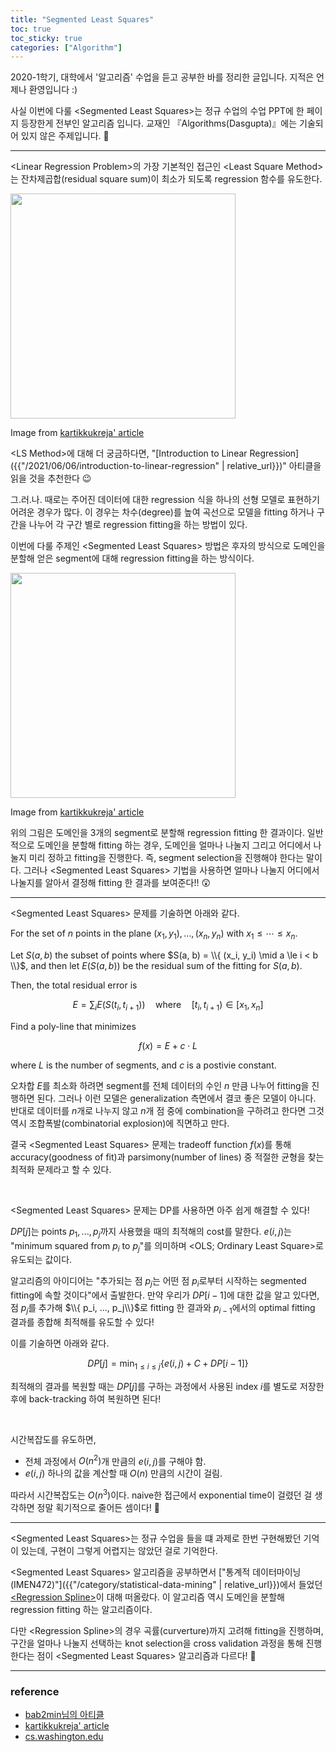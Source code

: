 ```yaml
---
title: "Segmented Least Squares"
toc: true
toc_sticky: true
categories: ["Algorithm"]
---
```




2020-1학기, 대학에서 '알고리즘' 수업을 듣고 공부한 바를 정리한 글입니다. 지적은 언제나 환영입니다 :)

사실 이번에 다룰 \<Segmented Least Squares\>는 정규 수업의 수업 PPT에 한 페이지 등장한게 전부인 알고리즘 입니다. 교재인 『Algorithms(Dasgupta)』에는 기술되어 있지 않은 주제입니다. 🤪

<hr/>

\<Linear Regression Problem\>의 가장 기본적인 접근인 \<Least Square Method\>는 잔차제곱합(residual square sum)이 최소가 되도록 regression 함수를 유도한다.

<div class="img-wrapper">
  <img src="https://kartikkukreja.files.wordpress.com/2013/10/bestfit.png" width="360px">
  <p>Image from <a href="https://kartikkukreja.wordpress.com/2013/10/21/segmented-least-squares-problem/)">kartikkukreja' article</a></p>
</div>

\<LS Method\>에 대해 더 궁금하다면, "[Introduction to Linear Regression]({{"/2021/06/06/introduction-to-linear-regression" | relative_url}})" 아티클을 읽을 것을 추천한다 😉

그.러.나. 때로는 주어진 데이터에 대한 regression 식을 하나의 선형 모델로 표현하기 어려운 경우가 많다. 이 경우는 차수(degree)를 높여 곡선으로 모델을 fitting 하거나 구간을 나누어 각 구간 별로 regression fitting을 하는 방법이 있다.

이번에 다룰 주제인 \<Segmented Least Squares\> 방법은 후자의 방식으로 도메인을 분할해 얻은 segment에 대해 regression fitting을 하는 방식이다.

<div class="img-wrapper">
  <img src="https://kartikkukreja.files.wordpress.com/2013/10/segmented.png?w=300&h=231" width="360px">
  <p>Image from <a href="https://kartikkukreja.wordpress.com/2013/10/21/segmented-least-squares-problem/)">kartikkukreja' article</a></p>
</div>

위의 그림은 도메인을 3개의 segment로 분할해 regression fitting 한 결과이다. 일반적으로 도메인을 분할해 fitting 하는 경우, 도메인을 얼마나 나눌지 그리고 어디에서 나눌지 미리 정하고 fitting을 진행한다. 즉, segment selection을 진행해야 한다는 말이다. 그러나 \<Segmented Least Squares\> 기법을 사용하면 얼마나 나눌지 어디에서 나눌지를 알아서 결정해 fitting 한 결과를 보여준다!! 😲

<hr/>

\<Segmented Least Squares\> 문제를 기술하면 아래와 같다.

<div class="notice" markdown="1">

For the set of $n$ points in the plane $(x_1, y_1), ..., (x_n, y_n)$ with $x_1 \le \cdots \le x_n$.

Let $S(a, b)$ the subset of points where $S(a, b) = \\{ (x_i, y_i) \mid a \le i < b \\}$, and then let $E(S(a, b))$ be the residual sum of the fitting for $S(a, b)$.

Then, the total residual error is

$$
E = \sum_i E(S(t_i, t_{i+1})) \quad \text{where} \quad [t_i, t_{i+1}) \in [x_1, x_n]
$$

Find a poly-line that minimizes

$$
f(x) = E + c \cdot L
$$

where $L$ is the number of segments, and $c$ is a postivie constant.

</div>

오차합 $E$를 최소화 하려면 segment를 전체 데이터의 수인 $n$ 만큼 나누어 fitting을 진행하면 된다. 그러나 이런 모델은 generalization 측면에서 결코 좋은 모델이 아니다. 반대로 데이터를 $n$개로 나누지 않고 $n$개 점 중에 combination을 구하려고 한다면 그것 역시 조합폭발(combinatorial explosion)에 직면하고 만다.

결국 \<Segmented Least Squares\> 문제는 tradeoff function $f(x)$를 통해 accuracy(goodness of fit)과 parsimony(number of lines) 중 적절한 균형을 찾는 최적화 문제라고 할 수 있다.

<br/>

\<Segmented Least Squares\> 문제는 DP를 사용하면 아주 쉽게 해결할 수 있다!

$DP[j]$는 points $p_1, ..., p_j$까지 사용했을 때의 최적해의 cost를 말한다. $e(i, j)$는 "minimum squared from $p_i$ to $p_j$"를 의미하며 \<OLS; Ordinary Least Square\>로 유도되는 값이다.

알고리즘의 아이디어는 <span class="half_HL">"추가되는 점 $p_j$는 어떤 점 $p_i$로부터 시작하는 segmented fitting에 속할 것이다"</span>에서 출발한다.  만약 우리가 $DP[i-1]$에 대한 값을 알고 있다면, 점 $p_j$를 추가해 $\\{ p_i, ..., p_j\\}$로 fitting 한 결과와 $p_{i-1}$에서의 optimal fitting 결과를 종합해 최적해를 유도할 수 있다!

이를 기술하면 아래와 같다.

$$
DP[j] = \min_{1 \le i \le j} \left\{ e(i, j) + C + DP[i-1] \right\}
$$

최적해의 결과를 복원할 때는 $DP[j]$를 구하는 과정에서 사용된 index $i$를 별도로 저장한 후에 back-tracking 하여 복원하면 된다!

<br/>

시간복잡도를 유도하면,

- 전체 과정에서 $O(n^2)$개 만큼의 $e(i, j)$를 구해야 함.
- $e(i, j)$ 하나의 값을 계산할 때 $O(n)$ 만큼의 시간이 걸림.

따라서 시간복잡도는 $O(n^3)$이다. naive한 접근에서 exponential time이 걸렸던 걸 생각하면 정말 획기적으로 줄어든 셈이다! 🤩

<hr/>

\<Segmented Least Squares\>는 정규 수업을 들을 떄 과제로 한번 구현해봤던 기억이 있는데, 구현이 그렇게 어렵지는 않았던 걸로 기억한다.

\<Segmented Least Squares\> 알고리즘을 공부하면서 ["통계적 데이터마이닝(IMEN472)"]({{"/category/statistical-data-mining" | relative_url}})에서 들었던 [\<Regression Spline\>](https://bluehorn07.github.io/computer_science/2021/04/18/regression-spline)이 대해 떠올랐다. 이 알고리즘 역시 도메인을 분할해 regression fitting 하는 알고리즘이다.

다만 \<Regression Spline\>의 경우 곡률(curverture)까지 고려해 fitting을 진행하며, 구간을 얼마나 나눌지 선택하는 knot selection을 cross validation 과정을 통해 진행한다는 점이 \<Segmented Least Squares\> 알고리즘과 다르다! 🤩


<hr/>

### reference

- [bab2min님의 아티클](https://bab2min.tistory.com/629)
- [kartikkukreja' article](https://kartikkukreja.wordpress.com/2013/10/21/segmented-least-squares-problem/)
- [cs.washington.edu](https://homes.cs.washington.edu/~jrl/teaching/cse312au10/lec25.pdf)